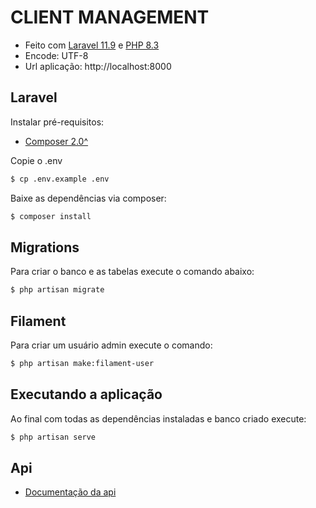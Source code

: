 # CLIENT MANAGEMENT

* Feito com [Laravel 11.9](http://laravel.com) e [PHP 8.3](https://www.php.net)
* Encode: UTF-8
* Url aplicação: http://localhost:8000

## Laravel

Instalar pré-requisitos:

* [Composer 2.0^](https://getcomposer.org)

Copie o .env

```sh
$ cp .env.example .env
```

Baixe as dependências via composer:

```sh
$ composer install
```

## Migrations

Para criar o banco e as tabelas execute o comando abaixo:

```sh
$ php artisan migrate
```

## Filament

Para criar um usuário admin execute o comando:
```sh
$ php artisan make:filament-user
```

## Executando a aplicação

Ao final com todas as dependências instaladas e banco criado execute:
```sh
$ php artisan serve
```

## Api

* [Documentação da api](https://documenter.getpostman.com/view/5447206/2sAY4skQJc)